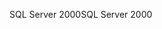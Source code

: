 <span data-ttu-id="2e560-101">SQL Server 2000</span><span class="sxs-lookup"><span data-stu-id="2e560-101">SQL Server 2000</span></span>